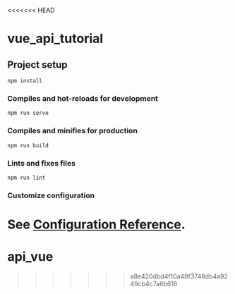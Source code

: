 <<<<<<< HEAD
# vue_api_tutorial

## Project setup
```
npm install
```

### Compiles and hot-reloads for development
```
npm run serve
```

### Compiles and minifies for production
```
npm run build
```

### Lints and fixes files
```
npm run lint
```

### Customize configuration
See [Configuration Reference](https://cli.vuejs.org/config/).
=======
# api_vue
>>>>>>> a8e420dbd4f10a48f3748db4a9249cb4c7a6b616
